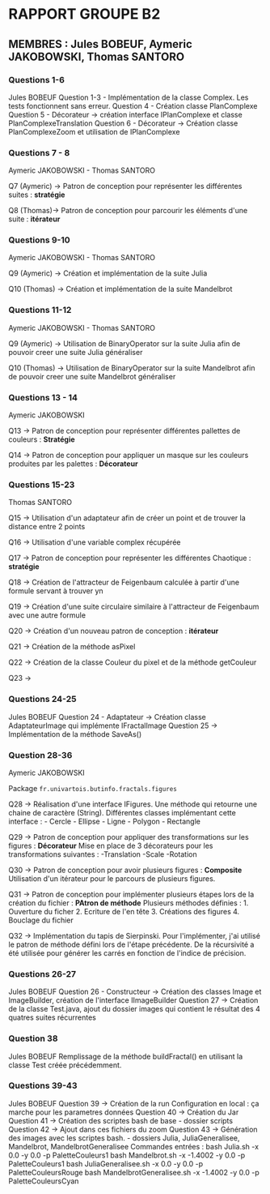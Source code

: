 # RAPPORT GROUPE B2

## MEMBRES : Jules BOBEUF, Aymeric JAKOBOWSKI, Thomas SANTORO

### Questions 1-6
Jules BOBEUF
Question 1-3 - Implémentation de la classe Complex. Les tests fonctionnent sans erreur.
Question 4 - Création classe PlanComplexe
Question 5 - Décorateur -> création interface IPlanComplexe et classe PlanComplexeTranslation
Question 6 - Décorateur -> Création classe PlanComplexeZoom et utilisation de IPlanComplexe

### Questions 7 - 8
Aymeric JAKOBOWSKI - Thomas SANTORO

Q7 (Aymeric) -> Patron de conception pour représenter les différentes suites : **stratégie**

Q8 (Thomas)-> Patron de conception pour parcourir les éléments d'une suite : **itérateur**

### Questions 9-10
Aymeric JAKOBOWSKI - Thomas SANTORO

Q9 (Aymeric) -> Création et implémentation de la suite Julia

Q10 (Thomas) -> Création et implémentation de la suite Mandelbrot

### Questions 11-12
Aymeric JAKOBOWSKI - Thomas SANTORO

Q9 (Aymeric) -> Utilisation de BinaryOperator sur la suite Julia afin de pouvoir creer une suite Julia généraliser

Q10 (Thomas) -> Utilisation de BinaryOperator sur la suite Mandelbrot afin de pouvoir creer une suite Mandelbrot généraliser

### Questions 13 - 14
Aymeric JAKOBOWSKI

Q13 -> Patron de conception pour représenter différentes pallettes de couleurs : **Stratégie**

Q14 -> Patron de conception pour appliquer un masque sur les couleurs produites par les palettes : **Décorateur**

### Questions 15-23
Thomas SANTORO

Q15 -> Utilisation d'un adaptateur afin de créer un point et de trouver la distance entre 2 points

Q16 -> Utilisation d'une variable complex récupérée

Q17 -> Patron de conception pour représenter les différentes Chaotique  : **stratégie**

Q18 -> Création de l'attracteur de Feigenbaum calculée à partir d'une formule servant à trouver yn

Q19 -> Création d'une suite circulaire similaire à l'attracteur de Feigenbaum avec une autre formule

Q20 -> Création d'un nouveau patron de conception : **itérateur**

Q21 -> Création de la méthode asPixel

Q22 -> Création de la classe Couleur du pixel et de la méthode getCouleur

Q23 -> 

### Questions 24-25
Jules BOBEUF
Question 24 - Adaptateur -> Création classe AdaptateurImage qui implémente IFractalImage
Question 25 -> Implémentation de la méthode SaveAs()

### Question 28-36
Aymeric JAKOBOWSKI

Package ``fr.univartois.butinfo.fractals.figures``

Q28 -> Réalisation d'une interface IFigures. Une méthode qui retourne une chaine de caractère (String).
Différentes classes implémentant cette interface :
	- Cercle
	- Ellipse
	- Ligne
	- Polygon
	- Rectangle

Q29 -> Patron de conception pour appliquer des transformations sur les figures : **Décorateur**
Mise en place de 3 décorateurs pour les transformations suivantes : 
	-Translation
	-Scale
	-Rotation
	
Q30 -> Patron de conception pour avoir plusieurs figures : **Composite**
Utilisation d'un itérateur pour le parcours de plusieurs figures.

Q31 -> Patron de conception pour implémenter plusieurs étapes lors de la création du fichier : **PAtron de méthode**
Plusieurs méthodes définies :
	1. Ouverture du ficher
	2. Ecriture de l'en tête
	3. Créations des figures
	4. Bouclage du fichier
	
Q32 -> Implémentation du tapis de Sierpinski.
Pour l'implémenter, j'ai utilisé le patron de méthode défini lors de l'étape précédente.
De la récursivité a été utilisée pour générer les carrés en fonction de l'indice de précision.


### Questions 26-27
Jules BOBEUF
Question 26 - Constructeur -> Création des classes Image et ImageBuilder, création de l'interface IImageBuilder
Question 27 -> Création de la classe Test.java, ajout du dossier images qui contient le résultat des 4 quatres suites récurrentes

### Question 38
Jules BOBEUF
Remplissage de la méthode buildFractal() en utilisant la classe Test créée précédemment.

### Questions 39-43
Jules BOBEUF
Question 39 -> Création de la run Configuration en local : ça marche pour les parametres données
Question 40 -> Création du Jar
Question 41 -> Création des scriptes bash de base - dossier scripts
Question 42 -> Ajout dans ces fichiers du zoom 
Question 43 -> Génération des images avec les scriptes bash. - dossiers Julia, JuliaGeneralisee, Mandelbrot, MandelbrotGeneralisee
Commandes entrées :
bash Julia.sh -x 0.0 -y 0.0 -p PaletteCouleurs1
bash Mandelbrot.sh -x -1.4002 -y 0.0 -p PaletteCouleurs1
bash JuliaGeneralisee.sh -x 0.0 -y 0.0 -p PaletteCouleursRouge
bash MandelbrotGeneralisee.sh -x -1.4002 -y 0.0 -p PaletteCouleursCyan